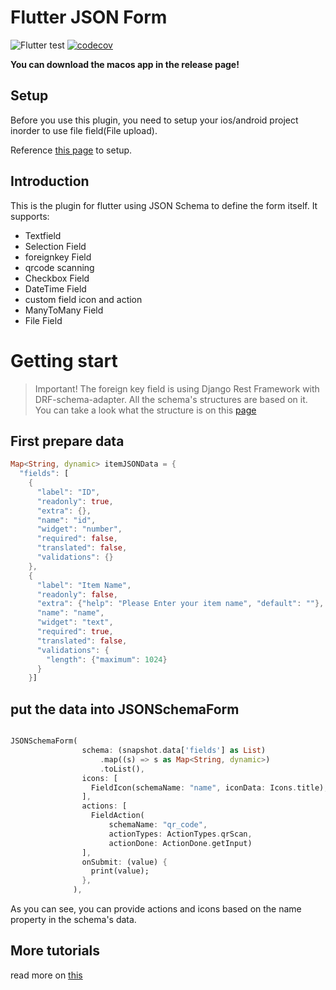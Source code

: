 <!-- @format -->

# Flutter JSON Form

![Flutter test](https://github.com/sirily11/json-textfrom/workflows/Flutter%20test/badge.svg) [![codecov](https://codecov.io/gh/sirily11/json-textfrom/branch/master/graph/badge.svg)](https://codecov.io/gh/sirily11/json-textfrom)

**You can download the macos app in the release page!**

## Setup

Before you use this plugin, you need to setup your ios/android project inorder to use file field(File upload).

Reference [this page](https://pub.dev/packages/file_picker#-readme-tab-) to setup.

## Introduction

This is the plugin for flutter using JSON Schema to define the form itself.
It supports:

- Textfield
- Selection Field
- foreignkey Field
- qrcode scanning
- Checkbox Field
- DateTime Field
- custom field icon and action
- ManyToMany Field
- File Field

# Getting start

> Important! The foreign key field is using Django Rest Framework with DRF-schema-adapter. All the schema's structures are based on it. You can take a look what the structure is on this [page](https://drf-schema-adapter.readthedocs.io/en/latest/drf_auto_endpoint/metadata/)

## First prepare data

```dart
Map<String, dynamic> itemJSONData = {
  "fields": [
    {
      "label": "ID",
      "readonly": true,
      "extra": {},
      "name": "id",
      "widget": "number",
      "required": false,
      "translated": false,
      "validations": {}
    },
    {
      "label": "Item Name",
      "readonly": false,
      "extra": {"help": "Please Enter your item name", "default": ""},
      "name": "name",
      "widget": "text",
      "required": true,
      "translated": false,
      "validations": {
        "length": {"maximum": 1024}
      }
    }]
```

## put the data into JSONSchemaForm

```dart

JSONSchemaForm(
                schema: (snapshot.data['fields'] as List)
                    .map((s) => s as Map<String, dynamic>)
                    .toList(),
                icons: [
                  FieldIcon(schemaName: "name", iconData: Icons.title),
                ],
                actions: [
                  FieldAction(
                      schemaName: "qr_code",
                      actionTypes: ActionTypes.qrScan,
                      actionDone: ActionDone.getInput)
                ],
                onSubmit: (value) {
                  print(value);
                },
              ),

```

As you can see, you can provide actions and icons based on the name property in the schema's data.

## More tutorials

read more on [this](https://sirily11.github.io/json-textfrom/)
